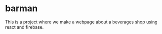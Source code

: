 # barman
This is a project where we make a webpage about a beverages shop using react and firebase.
